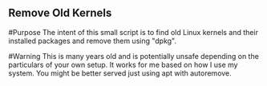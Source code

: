 Remove Old Kernels
------------------
#Purpose
The intent of this small script is to find old Linux kernels and their installed packages and remove them using "dpkg".

#Warning
This is many years old and is potentially unsafe depending on the particulars of your own setup. It works for me based on how I use my system. You might be better served just using apt with autoremove.
